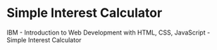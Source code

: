 # Simple Interest Calculator
 IBM - Introduction to Web Development with HTML, CSS, JavaScript - Simple Interest Calculator
